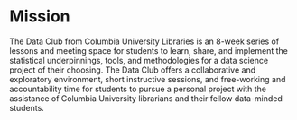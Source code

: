 # Mission
  
The Data Club from Columbia University Libraries is an 8-week series of lessons and meeting space for students to learn, share, and implement the statistical underpinnings, tools, and methodologies for a data science project of their choosing. The Data Club offers a collaborative and exploratory environment, short instructive sessions, and free-working and accountability time for students to pursue a personal project with the assistance of Columbia University librarians and their fellow data-minded students. 
